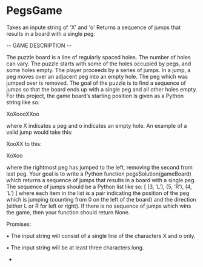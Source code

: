 # PegsGame
Takes an inpute string of 'X' and 'o' Returns a sequence of jumps that results in a board with a single peg. 


-- GAME DESCRIPTION --

The puzzle board is a line of regularly spaced holes. The number of holes can vary. The puzzle starts with
some of the holes occupied by pegs, and some holes empty. The player proceeds by a series of jumps. In a
jump, a peg moves over an adjacent peg into an empty hole. The peg which was jumped over is removed.
The goal of the puzzle is to find a sequence of jumps so that the board ends up with a single peg and all
other holes empty.
For this project, the game board’s starting position is given as a Python string like so:

XoXoooXXoo

where X indicates a peg and o indicates an empty hole. An example of a valid jump would take this:

XooXX
to this:

XoXoo

where the rightmost peg has jumped to the left, removing the second from last peg.
Your goal is to write a Python function pegsSolution(gameBoard) which returns a sequence of jumps that
results in a board with a single peg. The sequence of jumps should be a Python list like so:
[ (3, ’L’), (5, ’R’), (4, ’L’) ]
where each item in the list is a pair indicating the position of the peg which is jumping (counting from 0
on the left of the board) and the direction (either L or R for left or right). If there is no sequence of jumps
which wins the game, then your function should return None.

Promises:

• The input string will consist of a single line of the characters X and o only.

• The input string will be at least three characters long.



* 
